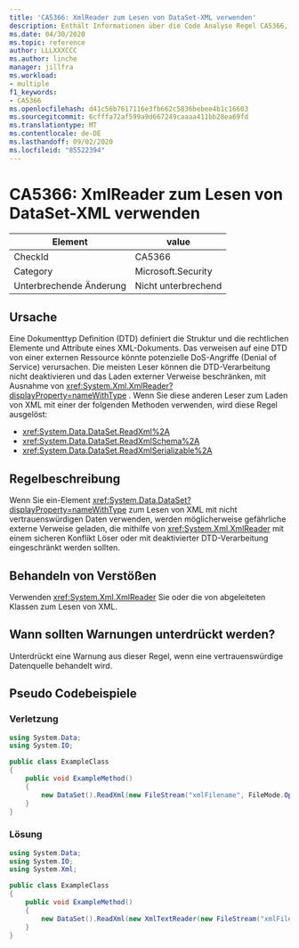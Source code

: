 ```yaml
---
title: 'CA5366: XmlReader zum Lesen von DataSet-XML verwenden'
description: Enthält Informationen über die Code Analyse Regel CA5366, einschließlich der Gründe, der Behebung von Verstößen und der Zeit, zu der Sie unterdrückt werden soll.
ms.date: 04/30/2020
ms.topic: reference
author: LLLXXXCCC
ms.author: linche
manager: jillfra
ms.workload:
- multiple
f1_keywords:
- CA5366
ms.openlocfilehash: d41c56b7617116e3fb662c5836bebee4b1c16603
ms.sourcegitcommit: 6cfffa72af599a9d667249caaaa411bb28ea69fd
ms.translationtype: MT
ms.contentlocale: de-DE
ms.lasthandoff: 09/02/2020
ms.locfileid: "85522394"
---
```

# <a name="ca5366-use-xmlreader-for-dataset-read-xml"></a>CA5366: XmlReader zum Lesen von DataSet-XML verwenden

|Element|value|
|-|-|
|CheckId|CA5366|
|Category|Microsoft.Security|
|Unterbrechende Änderung|Nicht unterbrechend|

## <a name="cause"></a>Ursache

Eine Dokumenttyp Definition (DTD) definiert die Struktur und die rechtlichen Elemente und Attribute eines XML-Dokuments. Das verweisen auf eine DTD von einer externen Ressource könnte potenzielle DoS-Angriffe (Denial of Service) verursachen. Die meisten Leser können die DTD-Verarbeitung nicht deaktivieren und das Laden externer Verweise beschränken, mit Ausnahme von <xref:System.Xml.XmlReader?displayProperty=nameWithType> . Wenn Sie diese anderen Leser zum Laden von XML mit einer der folgenden Methoden verwenden, wird diese Regel ausgelöst:
- <xref:System.Data.DataSet.ReadXml%2A>
- <xref:System.Data.DataSet.ReadXmlSchema%2A>
- <xref:System.Data.DataSet.ReadXmlSerializable%2A>

## <a name="rule-description"></a>Regelbeschreibung

Wenn Sie ein-Element <xref:System.Data.DataSet?displayProperty=nameWithType> zum Lesen von XML mit nicht vertrauenswürdigen Daten verwenden, werden möglicherweise gefährliche externe Verweise geladen, die mithilfe von <xref:System.Xml.XmlReader> mit einem sicheren Konflikt Löser oder mit deaktivierter DTD-Verarbeitung eingeschränkt werden sollten.

## <a name="how-to-fix-violations"></a>Behandeln von Verstößen

Verwenden <xref:System.Xml.XmlReader> Sie oder die von abgeleiteten Klassen zum Lesen von XML.

## <a name="when-to-suppress-warnings"></a>Wann sollten Warnungen unterdrückt werden?

Unterdrückt eine Warnung aus dieser Regel, wenn eine vertrauenswürdige Datenquelle behandelt wird.

## <a name="pseudo-code-examples"></a>Pseudo Codebeispiele

### <a name="violation"></a>Verletzung

```csharp
using System.Data;
using System.IO;

public class ExampleClass
{
    public void ExampleMethod()
    {
        new DataSet().ReadXml(new FileStream("xmlFilename", FileMode.Open));
    }
}
```

### <a name="solution"></a>Lösung

```csharp
using System.Data;
using System.IO;
using System.Xml;

public class ExampleClass
{
    public void ExampleMethod()
    {
        new DataSet().ReadXml(new XmlTextReader(new FileStream("xmlFilename", FileMode.Open)));
    }
}
```
